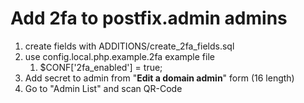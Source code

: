 # Add 2fa to postfix.admin admins

1. create fields with ADDITIONS/create_2fa_fields.sql
2. use config.local.php.example.2fa example file
   1. $CONF['2fa_enabled'] = true;
3. Add secret to admin from "**Edit a domain admin**" form (16 length)
4. Go to "Admin List" and scan QR-Code
